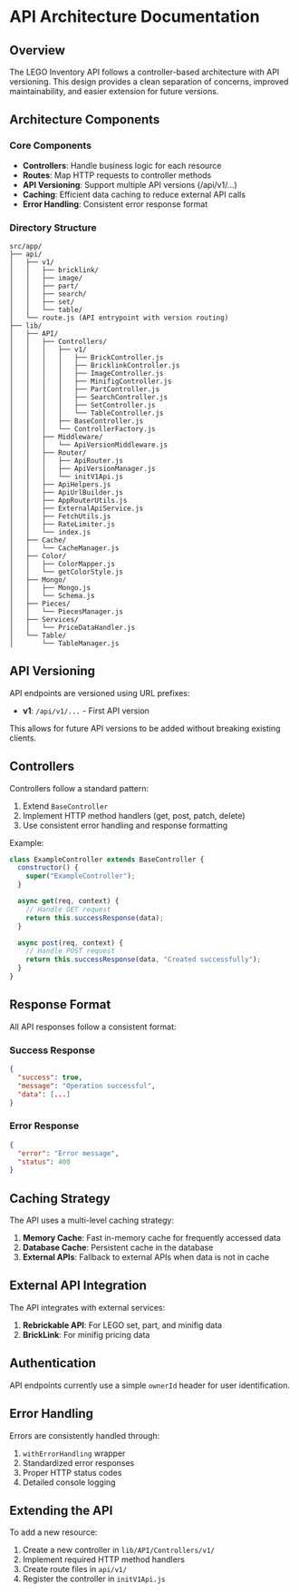 # API Architecture Documentation

## Overview

The LEGO Inventory API follows a controller-based architecture with API versioning. This design provides a clean separation of concerns, improved maintainability, and easier extension for future versions.

## Architecture Components

### Core Components

- **Controllers**: Handle business logic for each resource
- **Routes**: Map HTTP requests to controller methods
- **API Versioning**: Support multiple API versions (/api/v1/...)
- **Caching**: Efficient data caching to reduce external API calls
- **Error Handling**: Consistent error response format

### Directory Structure

```
src/app/
├── api/
│   ├── v1/
│   │   ├── bricklink/
│   │   ├── image/
│   │   ├── part/
│   │   ├── search/
│   │   ├── set/
│   │   └── table/
│   └── route.js (API entrypoint with version routing)
├── lib/
│   ├── API/
│   │   ├── Controllers/
│   │   │   ├── v1/
│   │   │   │   ├── BrickController.js
│   │   │   │   ├── BricklinkController.js
│   │   │   │   ├── ImageController.js
│   │   │   │   ├── MinifigController.js
│   │   │   │   ├── PartController.js
│   │   │   │   ├── SearchController.js
│   │   │   │   ├── SetController.js
│   │   │   │   └── TableController.js
│   │   │   ├── BaseController.js
│   │   │   └── ControllerFactory.js
│   │   ├── Middleware/
│   │   │   └── ApiVersionMiddleware.js
│   │   ├── Router/
│   │   │   ├── ApiRouter.js
│   │   │   ├── ApiVersionManager.js
│   │   │   └── initV1Api.js
│   │   ├── ApiHelpers.js
│   │   ├── ApiUrlBuilder.js
│   │   ├── AppRouterUtils.js
│   │   ├── ExternalApiService.js
│   │   ├── FetchUtils.js
│   │   ├── RateLimiter.js
│   │   └── index.js
│   ├── Cache/
│   │   └── CacheManager.js
│   ├── Color/
│   │   ├── ColorMapper.js
│   │   └── getColorStyle.js
│   ├── Mongo/
│   │   ├── Mongo.js
│   │   └── Schema.js
│   ├── Pieces/
│   │   └── PiecesManager.js
│   ├── Services/
│   │   └── PriceDataHandler.js
│   └── Table/
│       └── TableManager.js
```

## API Versioning

API endpoints are versioned using URL prefixes:

- **v1**: `/api/v1/...` - First API version

This allows for future API versions to be added without breaking existing clients.

## Controllers

Controllers follow a standard pattern:

1. Extend `BaseController`
2. Implement HTTP method handlers (get, post, patch, delete)
3. Use consistent error handling and response formatting

Example:

```javascript
class ExampleController extends BaseController {
  constructor() {
    super("ExampleController");
  }

  async get(req, context) {
    // Handle GET request
    return this.successResponse(data);
  }

  async post(req, context) {
    // Handle POST request
    return this.successResponse(data, "Created successfully");
  }
}
```

## Response Format

All API responses follow a consistent format:

### Success Response

```json
{
  "success": true,
  "message": "Operation successful",
  "data": [...]
}
```

### Error Response

```json
{
  "error": "Error message",
  "status": 400
}
```

## Caching Strategy

The API uses a multi-level caching strategy:

1. **Memory Cache**: Fast in-memory cache for frequently accessed data
2. **Database Cache**: Persistent cache in the database
3. **External APIs**: Fallback to external APIs when data is not in cache

## External API Integration

The API integrates with external services:

1. **Rebrickable API**: For LEGO set, part, and minifig data
2. **BrickLink**: For minifig pricing data

## Authentication

API endpoints currently use a simple `ownerId` header for user identification.

## Error Handling

Errors are consistently handled through:

1. `withErrorHandling` wrapper
2. Standardized error responses
3. Proper HTTP status codes
4. Detailed console logging

## Extending the API

To add a new resource:

1. Create a new controller in `lib/API/Controllers/v1/`
2. Implement required HTTP method handlers
3. Create route files in `api/v1/`
4. Register the controller in `initV1Api.js`

